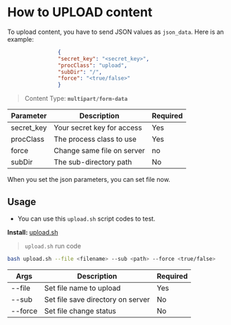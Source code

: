 # How to UPLOAD content 

To upload content, you have to send JSON values as `json_data`. Here is an example:

```json
                {
                "secret_key": "<secret_key>",
                "procClass": "upload",
                "subDir": "/",
                "force": "<true/false>"
                }
```

> Content Type: **`multipart/form-data`**


| Parameter  | Description                   | Required | 
|------------|-------------------------------|----------|
| secret_key | Your secret key for access    | Yes      |
| procClass  | The process class to use      | Yes      |
| force      | Change same file on server    | no       |
| subDir     | The sub-directory path        | No       |

When you set the json parameters, you can set file now.

## Usage

- You can use this `upload.sh` script codes to test.

**Install:** [upload.sh](/docs/media/upload.sh)

> `upload.sh` run code

```bash
bash upload.sh --file <filename> --sub <path> --force <true/false>
```

| Args       | Description                      | Required | 
|------------|----------------------------------|----------|
| --file     | Set file name to upload          | Yes      |
| --sub      | Set file save directory on server| No       |
| --force    | Set file change status           | No       |


